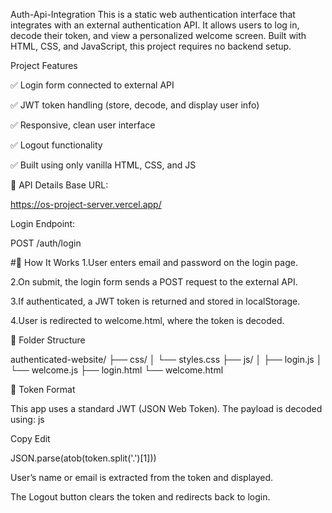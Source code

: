  Auth-Api-Integration
This is a static web authentication interface that integrates with an external authentication API. It allows users to log in, decode their token, and view a personalized welcome screen. Built with HTML, CSS, and JavaScript, this project requires no backend setup.

Project Features

✅ Login form connected to external API

✅ JWT token handling (store, decode, and display user info)

✅ Responsive, clean user interface

✅ Logout functionality

✅ Built using only vanilla HTML, CSS, and JS

🔗 API Details
Base URL:

https://os-project-server.vercel.app/

Login Endpoint:

POST /auth/login

#🧪 How It Works
1.User enters email and password on the login page.

2.On submit, the login form sends a POST request to the external API.

3.If authenticated, a JWT token is returned and stored in localStorage.

4.User is redirected to welcome.html, where the token is decoded.

📝 Folder Structure

authenticated-website/
├── css/
│   └── styles.css
├── js/
│   ├── login.js
│   └── welcome.js
├── login.html
└── welcome.html

🔐 Token Format

This app uses a standard JWT (JSON Web Token). The payload is decoded using:
js

Copy
Edit

JSON.parse(atob(token.split('.')[1]))



User’s name or email is extracted from the token and displayed.

The Logout button clears the token and redirects back to login.
